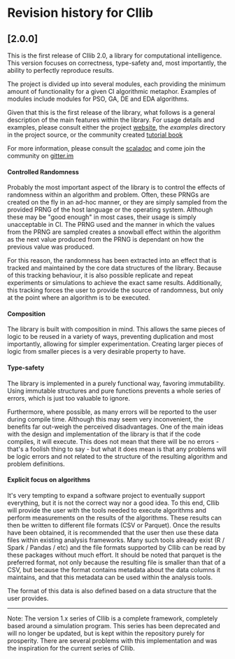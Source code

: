 # Revision history for CIlib

## [2.0.0]

This is the first release of CIlib 2.0, a library for computational
intelligence. This version focuses on correctness, type-safety and,
most importantly, the ability to perfectly reproduce results.

The project is divided up into several modules, each providing the
minimum amount of functionality for a given CI algorithmic metaphor.
Examples of modules include modules for PSO, GA, DE and EDA
algorithms.

Given that this is the first release of the library, what follows is a
general description of the main features within the library. For usage
details and examples, please consult either the project
[website](https://cilib.net), the _examples_ directory in the project
source, or the community created [tutorial
book](https://github.com/ciren/cilib-tutorial/releases/latest)

For more information, please consult the
[scaladoc](https://cilib.net/api/cilib/index.html) and come join the
community on [gitter.im](https://gitter.im/ciren/cilib)

#### Controlled Randomness

Probably the most important aspect of the library is to control the
effects of randomness within an algorithm and problem. Often, these
PRNGs are created on the fly in an ad-hoc manner, or they are simply
sampled from the provided PRNG of the host language or the operating
system. Although these may be "good enough" in most cases, their usage
is simply unacceptable in CI. The PRNG used and the manner in which
the values from the PRNG are sampled creates a snowball effect within
the algorithm as the next value produced from the PRNG is dependant on
how the previous value was produced.

For this reason, the randomness has been extracted into an effect that
is tracked and maintained by the core data structures of the
library. Because of this tracking behaviour, it is also possible
replicate and repeat experiments or simulations to achieve the exact
same results. Additionally, this tracking forces the user to provide
the source of randomness, but only at the point where an algorithm is
to be executed.

#### Composition

The library is built with composition in mind. This allows the same
pieces of logic to be reused in a variety of ways, preventing
duplication and most importantly, allowing for simpler
experimentation.  Creating larger pieces of logic from smaller pieces
is a very desirable property to have.

#### Type-safety

The library is implemented in a purely functional way, favoring
immutability. Using immutable structures and pure functions prevents
a whole series of errors, which is just too valuable to ignore.

Furthermore, where possible, as many errors will be reported to the
user during compile time. Although this may seem very inconvenient,
the benefits far out-weigh the perceived disadvantages. One of the
main ideas with the design and implementation of the library is that
if the code compiles, it will execute. This does not mean that there
will be no errors - that's a foolish thing to say - but what it does
mean is that any problems will be logic errors and not related to the
structure of the resulting algorithm and problem definitions.

#### Explicit focus on algorithms

It's very tempting to expand a software project to eventually support
everything, but it is not the correct way nor a good idea. To this
end, CIlib will provide the user with the tools needed to execute
algorithms and perform measurements on the results of the
algorithms. These results can then be written to different file
formats (CSV or Parquet). Once the results have been obtained, it is
recommended that the user then use these data files within existing
analysis frameworks. Many such tools already exist (R / Spark / Pandas
/ etc) and the file formats supported by CIlib can be read by these
packages without much effort. It should be noted that parquet is the
preferred format, not only because the resulting file is smaller than
that of a CSV, but because the format contains metadata about the data
columns it maintains, and that this metadata can be used within the
analysis tools.

The format of this data is also defined based on a data structure that
the user provides.

---

Note: The version 1.x series of CIlib is a complete framework,
completely based around a simulation program. This series has been
deprecated and will no longer be updated, but is kept within the
repository purely for prosperity. There are several problems with this
implementation and was the inspiration for the current series of
CIlib.
